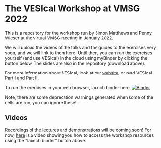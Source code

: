 # The VESIcal Workshop at VMSG 2022
This is a repository for the workshop run  by Simon Matthews and Penny Wieser at the virtual VMSG meeting in January 2022.

We will upload the videos of the talks and the guides to the exercises very soon, and we will link to them here. Until then, you can run the exercises yourself (and use VESIcal) in the cloud using myBinder by clicking the button below. The slides are also in the repository (download above).

For more information about VESIcal, look at our [website](vesical.readthedocs.io), or read VESIcal [Part I](https://doi.org/10.1029/2020EA001584) and [Part II](https://doi.org/10.31223/X5K03T). 

To run the exercises in your web browser, launch binder here:
[![Binder](https://mybinder.org/badge_logo.svg)](https://mybinder.org/v2/gh/simonwmatthews/VESIcal_Workshop_VMSG22/HEAD)

Note, there are some deprecation warnings generated when some of the cells are run, you can ignore these!

## Videos

Recordings of the lectures and demonstrations will be coming soon! For now, [here](https://youtu.be/wS-jIbPMItE) is a video showing you how to access the workshop resources using the "launch binder" button above.
